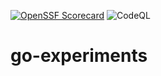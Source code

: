 [![OpenSSF Scorecard](https://api.securityscorecards.dev/projects/github.com/pjmangan/go-experiments/badge)](https://securityscorecards.dev/viewer/?uri=github.com/pjmangan/go-experiments) 
![CodeQL](https://github.com/pjmangan/go-experiments/actions/workflows/codeql.yml/badge.svg?branch=main) 

# go-experiments
